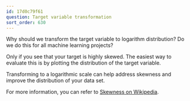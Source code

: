 ```yaml
---
id: 17d0c79f61
question: Target variable transformation
sort_order: 630
---
```


Why should we transform the target variable to logarithm distribution? Do we do this for all machine learning projects?

Only if you see that your target is highly skewed. The easiest way to evaluate this is by plotting the distribution of the target variable.

Transforming to a logarithmic scale can help address skewness and improve the distribution of your data set.

For more information, you can refer to [Skewness on Wikipedia](https://en.wikipedia.org/wiki/Skewness).